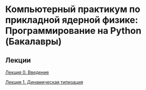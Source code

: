 # Компьютерный практикум по прикладной ядерной физике: Программирование на Python (Бакалавры)
## Лекции 
[Лекция 0. Введение](https://github.com/dep24/B_INFO_P/blob/master/pdf_res/%D0%92%D0%B2%D0%B5%D0%B4%D0%B5%D0%BD%D0%B8%D0%B5%20%D0%B2%20Python.pdf)

[Лекция 1. Динамическая типизация](https://github.com/dep24/B_INFO_P/blob/master/pdf_res/%D0%94%D0%B8%D0%BD%D0%B0%D0%BC%D0%B8%D1%87%D0%B5%D1%81%D0%BA%D0%B0%D1%8F%20%D1%82%D0%B8%D0%BF%D0%B8%D0%B7%D0%B0%D1%86%D0%B8%D1%8F.pdf)
